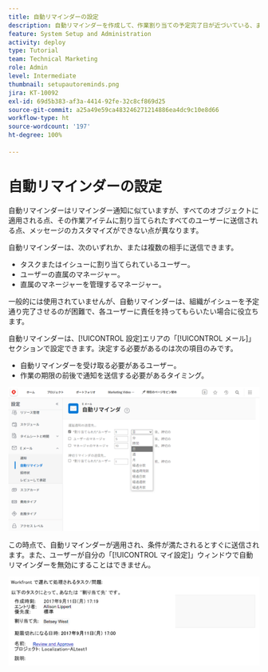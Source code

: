 ```yaml
---
title: 自動リマインダーの設定
description: 自動リマインダーを作成して、作業割り当ての予定完了日が近づいている、または過ぎていることをユーザーに通知する方法を説明します。
feature: System Setup and Administration
activity: deploy
type: Tutorial
team: Technical Marketing
role: Admin
level: Intermediate
thumbnail: setupautoreminds.png
jira: KT-10092
exl-id: 69d5b383-af3a-4414-92fe-32c8cf869d25
source-git-commit: a25a49e59ca483246271214886ea4dc9c10e8d66
workflow-type: ht
source-wordcount: '197'
ht-degree: 100%

---
```


<!---
this has the same content as the system administrator notification setup and mangement section of the email and inapp notificiations learning path
--->

# 自動リマインダーの設定

自動リマインダーはリマインダー通知に似ていますが、すべてのオブジェクトに適用される点、その作業アイテムに割り当てられたすべてのユーザーに送信される点、メッセージのカスタマイズができない点が異なります。

自動リマインダーは、次のいずれか、または複数の相手に送信できます。

* タスクまたはイシューに割り当てられているユーザー。
* ユーザーの直属のマネージャー。
* 直属のマネージャーを管理するマネージャー。

一般的には使用されていませんが、自動リマインダーは、組織がイシューを予定通り完了させるのが困難で、各ユーザーに責任を持ってもらいたい場合に役立ちます。

自動リマインダーは、[!UICONTROL 設定]エリアの「[!UICONTROL メール]」セクションで設定できます。決定する必要があるのは次の項目のみです。

* 自動リマインダーを受け取る必要があるユーザー。
* 作業の期限の前後で通知を送信する必要があるタイミング。

![[!UICONTROL 設定の自動リマインダー][!UICONTROL ウィンドウ]](assets/admin-fund-automatic-reminders-1.png)

この時点で、自動リマインダーが適用され、条件が満たされるとすぐに送信されます。また、ユーザーが自分の「[!UICONTROL マイ設定]」ウィンドウで自動リマインダーを無効にすることはできません。

![[!UICONTROL 自動リマインダー]メールメッセージ](assets/admin-fund-automatic-reminders-2.png)
